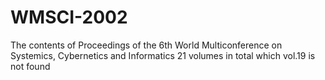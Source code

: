 # WMSCI-2002
The contents of Proceedings of the 6th World Multiconference on Systemics, Cybernetics and Informatics
21 volumes in total which vol.19 is not found
